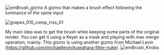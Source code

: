 ![emBrush_gizmo](https://github.com/user-attachments/assets/49639b82-bcc4-4b0d-a7b3-346a957c838e)
A gizmo that makes a brush effect following the luminance of the same input

![grapes_010_comp_rrss_01](https://github.com/user-attachments/assets/49cff519-e9d1-404d-9289-d57386d5c71e)

My main idea was to get the brush while keeping some parts of the original render. You can get it using a Keyer as a mask and playing with max merge operation, mainly. This gizmo is using another gizmo from Michael Levin (https://github.com/michaellevin/kuwahara-filter-nuke).
![emBrush_Knobs](https://github.com/user-attachments/assets/af4e7773-9a07-489e-bdf0-b8ff0a447163)
